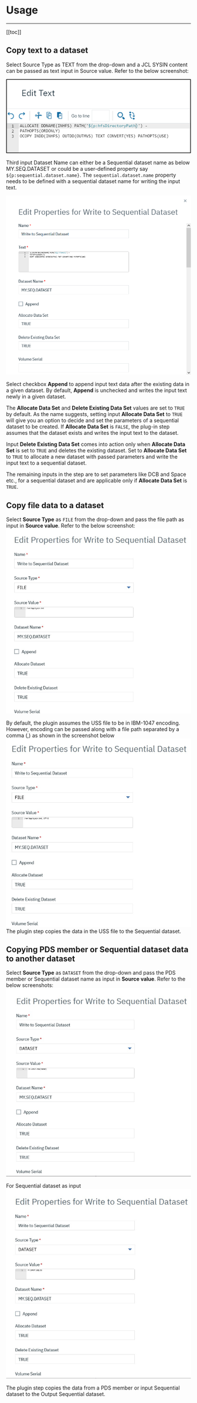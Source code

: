 # Usage

---

[[toc]]

## Copy text to a dataset

Select Source Type as TEXT from the drop-down and a JCL SYSIN content can be passed as text input in Source value. Refer to the below screenshot:

[![](media/picture1.png?resize=320%2C130)](media/picture1.png)

Third input Dataset Name can either be a Sequential dataset name as below MY.SEQ.DATASET or could be a user-defined property say ```${p:sequential.dataset.name}```. The `sequential.dataset.name` property needs to be defined with a sequential dataset name for writing the input text.

[![](media/zos-dataset-writer-plugin.png?resize=420%2C445)](media/zos-dataset-writer-plugin.png)

Select checkbox **Append** to append input text data after the existing data in a given dataset. By default, **Append** is unchecked and writes the input text newly in a given dataset.

The **Allocate Data Set** and **Delete Existing Data Set** values are set to `TRUE` by default. As the name suggests, setting input **Allocate Data Set** to `TRUE` will give you an option to decide and set the parameters of a sequential dataset to be created. If **Allocate Data Set** is `FALSE`, the plug-in step assumes that the dataset exists and writes the input text to the dataset.

Input **Delete Existing Data Set** comes into action only when **Allocate Data Set** is set to `TRUE` and deletes the existing dataset. Set to **Allocate Data Set** to `TRUE` to allocate a new dataset with passed parameters and write the input text to a sequential dataset.

The remaining inputs in the step are to set parameters like DCB and Space etc., for a sequential dataset and are applicable only if **Allocate Data Set** is `TRUE`.

## Copy file data to a dataset

Select **Source Type** as `FILE` from the drop-down and pass the file path as input in **Source value**. Refer to the below screenshot:
![dataset_writer_new_02a.jpg](media/dataset_writer_new_02a.jpg)

By default, the plugin assumes the USS file to be in IBM-1047 encoding. However, encoding can be passed along with a file path separated by a comma (,) as shown in the screenshot below
![dataset_writer_new_02b.jpg](media/dataset_writer_new_02b.jpg)
The plugin step copies the data in the USS file to the Sequential dataset.

## Copying PDS member or Sequential dataset data to another dataset

Select **Source Type** as `DATASET` from the drop-down and pass the PDS member or Sequential dataset name as input in **Source value**. Refer to the below screenshots:
![dataset_writer_new_03a.jpg](media/dataset_writer_new_03a.jpg)

For Sequential dataset as input
![dataset_writer_new_03b.jpg](media/dataset_writer_new_03b.jpg)

The plugin step copies the data from a PDS member or input Sequential dataset to the Output Sequential dataset.
